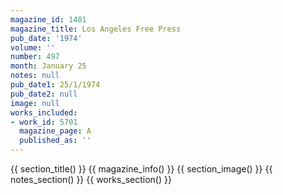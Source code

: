 ```yaml
---
magazine_id: 1401
magazine_title: Los Angeles Free Press
pub_date: '1974'
volume: ''
number: 497
month: January 25
notes: null
pub_date1: 25/1/1974
pub_date2: null
image: null
works_included:
- work_id: 5701
  magazine_page: A
  published_as: ''
---
```


{{ section_title() }}
{{ magazine_info() }}
{{ section_image() }}
{{ notes_section() }}
{{ works_section() }}
